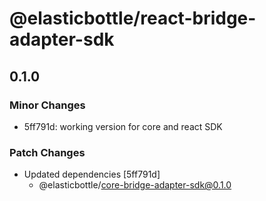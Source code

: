 # @elasticbottle/react-bridge-adapter-sdk

## 0.1.0

### Minor Changes

- 5ff791d: working version for core and react SDK

### Patch Changes

- Updated dependencies [5ff791d]
  - @elasticbottle/core-bridge-adapter-sdk@0.1.0
